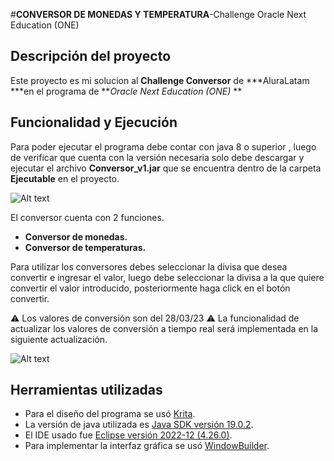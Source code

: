 #**CONVERSOR DE MONEDAS Y TEMPERATURA**-Challenge Oracle Next Education (ONE)



## **Descripción del proyecto**

Este proyecto es mi solucion al **Challenge Conversor** de  ***AluraLatam ***en el programa de ***Oracle Next Education (ONE)* **

## **Funcionalidad y Ejecución**
Para poder ejecutar el programa debe contar con java 8 o superior , luego de verificar que cuenta con la versión necesaria solo debe descargar y ejecutar el archivo **Conversor_v1.jar** que se encuentra dentro de la carpeta **Ejecutable** en el proyecto.

![Alt text](media/Ejecutarlo.gif)

El conversor cuenta con 2 funciones.
- **Conversor de monedas.**
- **Conversor de temperaturas.**

Para utilizar los conversores debes seleccionar la divisa que desea convertir e ingresar el valor, luego debe seleccionar la divisa a la que quiere convertir el valor introducido, posteriormente haga click en el botón convertir.

:warning: Los valores de conversión son del 28/03/23  :warning:
La funcionalidad de actualizar los valores de conversión a tiempo real será implementada en la siguiente actualización.

![Alt text](media/Funcionamiento.gif)

## **Herramientas utilizadas**
- Para el diseño del programa se usó [Krita](https://krita.org/en/).
- La versión de java utilizada es [Java SDK versión 19.0.2](https://www.oracle.com/java/technologies/downloads/).
- El IDE usado fue [Eclipse versión 2022-12 (4.26.0)](https://www.eclipse.org/downloads/).
- Para implementar la interfaz gráfica se usó [WindowBuilder](https://www.eclipse.org/windowbuilder/).
